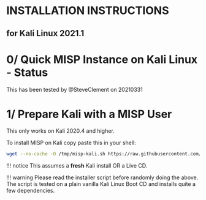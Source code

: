 # INSTALLATION INSTRUCTIONS
## for Kali Linux 2021.1
# 0/ Quick MISP Instance on Kali Linux - Status

This has been tested by @SteveClement on 20210331

# 1/ Prepare Kali with a MISP User

This only works on Kali 2020.4 and higher.

To install MISP on Kali copy paste this in your shell:
```bash
wget --no-cache -O /tmp/misp-kali.sh https://raw.githubusercontent.com/MISP/MISP/2.4/INSTALL/INSTALL.sh && bash /tmp/misp-kali.sh
```

!!! notice
    This assumes a **fresh** Kali install OR a Live CD.

!!! warning
    Please read the installer script before randomly doing the above.
    The script is tested on a plain vanilla Kali Linux Boot CD and installs quite a few dependencies.
